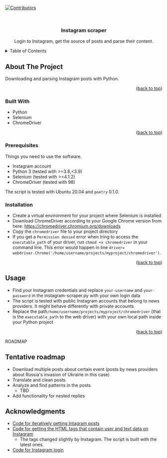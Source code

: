 <div id="top"></div>

[![Contributors][contributors-shield]][contributors-url]

<!-- Buttons
[![Forks][forks-shield]][forks-url]
[![Stargazers][stars-shield]][stars-url]
[![Issues][issues-shield]][issues-url]
[![MIT License][license-shield]][license-url]
[![LinkedIn][linkedin-shield]][linkedin-url]
-->



<!-- PROJECT LOGO -->
<br />
<div align="center">
<h3 align="center">Instagram scraper</h3>

  <p align="center">
    Login to Instagram, get the source of posts and parse their content.
    <br />
  </p>
</div>

<!-- TABLE OF CONTENTS -->
<details>
  <summary>Table of Contents</summary>
  <ol>
    <li>
      <a href="#about-the-project">About The Project</a>
      <ul>
        <li><a href="#built-with">Built With</a></li>
      </ul>
    </li>
    <li>
      <a href="#getting-started">Getting Started</a>
      <ul>
        <li><a href="#prerequisites">Prerequisites</a></li>
        <li><a href="#installation">Installation</a></li>
      </ul>
    </li>
    <li><a href="#usage">Usage</a></li>
    <li><a href="#roadmap">Roadmap</a></li>
    <li><a href="#contributing">Contributing</a></li>
    <li><a href="#license">License</a></li>
    <li><a href="#contact">Contact</a></li>
    <li><a href="#acknowledgments">Acknowledgments</a></li>
  </ol>
</details>


<!-- ABOUT THE PROJECT -->
## About The Project

Downloading and parsing Instagram posts with Python.

<p align="right">(<a href="#top">back to top</a>)</p>

### Built With

* Python
* Selenium
* ChromeDriver

<p align="right">(<a href="#top">back to top</a>)</p>

<!-- ## Getting Started
GETTING STARTED -->

### Prerequisites

Things you need to use the software.
* Instagram account
* Python 3 (tested with >=3.8,<3.9)
* Selenium (tested with >=4.1.2)
* ChromeDriver (tested with 98)

The script is tested with Ubuntu 20.04 and `poetry` 0.1.0. 


### Installation

* Create a virtual environment for your project where Selenium is installed
* Download ChromeDriver according to your Google Chrome version from here: https://chromedriver.chromium.org/downloads
* Copy the `chromedriver` file to your project directory
* If you get a `Permission denied` error when tring to access the `executable_path` of your driver, run `chmod +x chromedriver` in your command line. This error would happen in line ```driver= webdriver.Chrome('/home/username/projects/myproject/chromedriver')```.

<p align="right">(<a href="#top">back to top</a>)</p>


<!-- USAGE EXAMPLES -->
## Usage
* Find your Instagram credentials and replace `your-username` and `your-password` in the instagram-scraper.py with your own login data
* The script is tested with public Instagram accounts that belong to news providers. It might behave differently with private accounts
* Replace the path`/home/username/projects/myproject/chromedriver` (that is the `executable_path` to the web driver) with your own local path inside your Python project


<p align="right">(<a href="#top">back to top</a>)</p>



ROADMAP
## Tentative roadmap

- Download multiple posts about certain event (posts by news providers about Russia's invasion of Ukraine in this case)
- Translate and clean posts
- Analyze and find patterns in the posts
  - TBD
- Add functionality for nested replies

## Acknowledgments

* [Code for iteratively getting Intagram posts](https://medium.com/mlearning-ai/building-a-instagram-scraper-in-3-minutes-a6aac0a2512f)
* [Code for getting the HTML tags that contain user and text data on Instagram](https://medium.com/mlearning-ai/building-a-instagram-scraper-in-3-minutes-a6aac0a2512f)
  * The tags changed slightly by Instagram. The script is built with the latest ones.
* [Code for Instagram login](https://stackoverflow.com/questions/62018006/how-to-locate-the-username-and-password-field-within-instagram-login-page-using)




<!-- MARKDOWN LINKS & IMAGES -->
<!-- https://www.markdownguide.org/basic-syntax/#reference-style-links -->
[contributors-shield]: https://img.shields.io/github/contributors/Konstantina-Lazaridou/instagram-scraper.svg?style=for-the-badge
[contributors-url]: https://github.com/Konstantina-Lazaridou/instagram-scraper/graphs/contributors
[forks-shield]: https://img.shields.io/github/forks/github_username/repo_name.svg?style=for-the-badge
[forks-url]: https://github.com/github_username/repo_name/network/members
[stars-shield]: https://img.shields.io/github/stars/github_username/repo_name.svg?style=for-the-badge
[stars-url]: https://github.com/github_username/repo_name/stargazers
[issues-shield]: https://img.shields.io/github/issues/github_username/repo_name.svg?style=for-the-badge
[issues-url]: https://github.com/github_username/repo_name/issues
[license-shield]: https://img.shields.io/github/license/github_username/repo_name.svg?style=for-the-badge
[license-url]: https://github.com/github_username/repo_name/blob/master/LICENSE.txt
[linkedin-shield]: https://img.shields.io/badge/-LinkedIn-black.svg?style=for-the-badge&logo=linkedin&colorB=555
[linkedin-url]: https://linkedin.com/in/linkedin_username
[product-screenshot]: images/screenshot.png
